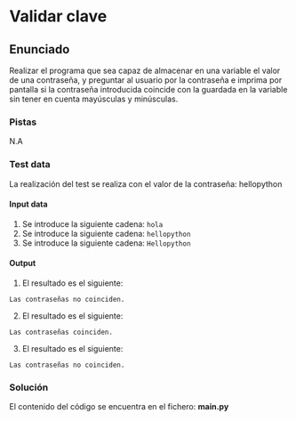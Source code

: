 # Validar clave
## Enunciado
Realizar el programa que sea capaz de almacenar en una variable el valor de una contraseña, y preguntar al usuario 
por la contraseña e imprima por pantalla si la contraseña introducida coincide con la guardada en la variable sin 
tener en cuenta mayúsculas y minúsculas.

### Pistas
N.A


### Test data
La realización del test se realiza con el valor de la contraseña: hellopython

#### Input data
1. Se introduce la siguiente cadena: `hola`
2. Se introduce la siguiente cadena: `hellopython`
3. Se introduce la siguiente cadena: `Hellopython`
#### Output
1. El resultado es el siguiente:
```
Las contraseñas no coinciden.
```

2. El resultado es el siguiente:
```
Las contraseñas coinciden.
```
3. El resultado es el siguiente:
```
Las contraseñas no coinciden.
```
### Solución
El contenido del código se encuentra en el fichero: **main.py**